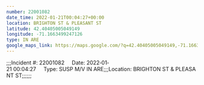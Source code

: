 ```yaml
---
number: 22001082
date_time: 2022-01-21T00:04:27+00:00
location: BRIGHTON ST & PLEASANT ST
latitude: 42.40405005049149
longitude: -71.1663499247126
type: IN ARE
google_maps_link: https://maps.google.com/?q=42.40405005049149,-71.1663499247126
---
```


;;;Incident #: 22001082     Date: 2022‐01‐21 00:04:27     Type: SUSP M/V IN ARE;;;Location: BRIGHTON ST & PLEASANT ST;;;;;;
